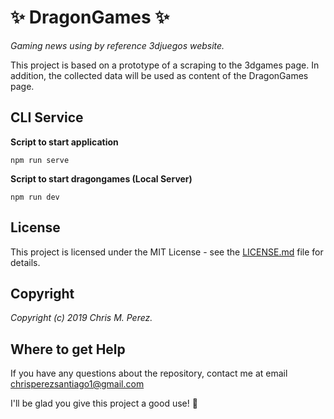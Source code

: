 # :sparkles: DragonGames :sparkles:

*Gaming news using by reference 3djuegos website.*


This project is based on a prototype of a scraping to the 3dgames page. In addition, the collected data will be used as content of the DragonGames page.


## CLI Service 
**Script to start application**
```shell
npm run serve
```

**Script to start dragongames (Local Server)**
```shell
npm run dev
```

## License
This project is licensed under the MIT License - see the [LICENSE.md](https://github.com/ChrisMichaelPerezSantiago/dragongames/blob/master/LICENSE) file for details.


## Copyright
*Copyright (c) 2019 Chris M. Perez.*


## Where to get Help
If you have any questions about the repository, contact me at email chrisperezsantiago1@gmail.com

I'll be glad you give this project a good use! 💖
